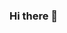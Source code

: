 ### Hi there 👋

<!--
**celsodinaroski/celsodinaroski** is a ✨ _special_ ✨ repository because its `README.md` (this file) appears on your GitHub profile.

Here are some ideas to get you started:

- 🔭 I’m currently working on ... Apple Academy
- 🌱 I’m currently learning ... Javascript
- 👯 I’m looking to collaborate on ... Javascript
- 🤔 I’m looking for help with ... Javascript
- 💬 Ask me about ... Anything
- 📫 How to reach me: ... @c.dinaroski
- 😄 Pronouns: ... He/Him
- ⚡ Fun fact: ... I have Polish descent
-->
